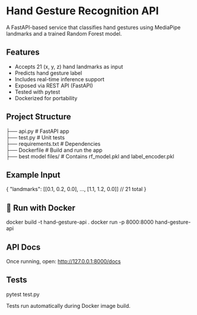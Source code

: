 # Hand Gesture Recognition API

A FastAPI-based service that classifies hand gestures using MediaPipe landmarks and a trained Random Forest model.

## Features
- Accepts 21 (x, y, z) hand landmarks as input
- Predicts hand gesture label
- Includes real-time inference support
- Exposed via REST API (FastAPI)
- Tested with pytest
- Dockerized for portability

##  Project Structure
├── api.py               # FastAPI app  
├── test.py              # Unit tests  
├── requirements.txt     # Dependencies  
├── Dockerfile           # Build and run the app  
├── best model files/    # Contains rf_model.pkl and label_encoder.pkl  

##  Example Input
{
  "landmarks": [[0.1, 0.2, 0.0], ..., [1.1, 1.2, 0.0]]  // 21 total
}

## 📡 Run with Docker
docker build -t hand-gesture-api .
docker run -p 8000:8000 hand-gesture-api

## API Docs
Once running, open: http://127.0.0.1:8000/docs

##  Tests
pytest test.py

Tests run automatically during Docker image build.

